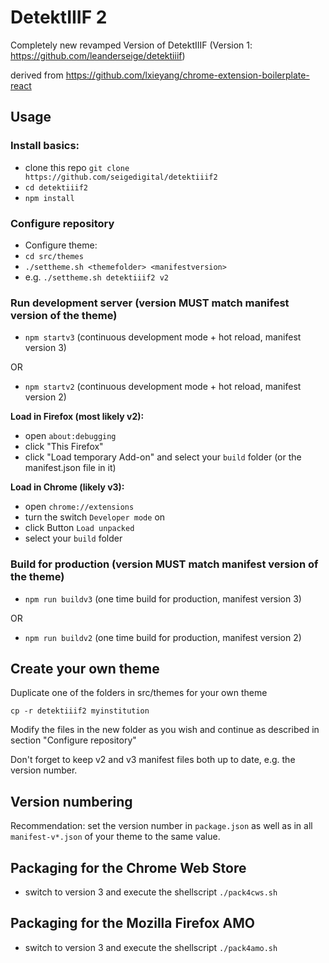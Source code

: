 # DetektIIIF 2

Completely new revamped Version of DetektIIIF (Version 1: https://github.com/leanderseige/detektiiif)

derived from https://github.com/lxieyang/chrome-extension-boilerplate-react


## Usage

### Install basics:
* clone this repo ```git clone https://github.com/seigedigital/detektiiif2```
* ```cd detektiiif2```
* ```npm install```

### Configure repository

* Configure theme:
* ```cd src/themes```
* ```./settheme.sh <themefolder> <manifestversion>```
* e.g. ```./settheme.sh detektiiif2 v2```

### Run development server (version MUST match manifest version of the theme)

* ```npm startv3``` (continuous development mode + hot reload, manifest version 3)

OR

* ```npm startv2``` (continuous development mode + hot reload, manifest version 2)

__Load in Firefox (most likely v2):__
* open `about:debugging`
* click "This Firefox"
* click "Load temporary Add-on" and select your `build` folder (or the manifest.json file in it)

__Load in Chrome (likely v3):__
* open `chrome://extensions`
* turn the switch `Developer mode` on
* click Button `Load unpacked`
* select your `build` folder


### Build for production (version MUST match manifest version of the theme)

* ```npm run buildv3``` (one time build for production, manifest version 3)

OR

* ```npm run buildv2``` (one time build for production, manifest version 2)


## Create your own theme

Duplicate one of the folders in src/themes for your own theme
```
cp -r detektiiif2 myinstitution
```
Modify the files in the new folder as you wish and continue as described in section "Configure repository"

Don't forget to keep v2 and v3 manifest files both up to date, e.g. the version number.

## Version numbering

Recommendation: set the version number in ```package.json``` as well as in all ```manifest-v*.json``` of your theme to the same value.

## Packaging for the Chrome Web Store

* switch to version 3 and execute the shellscript ```./pack4cws.sh```

## Packaging for the Mozilla Firefox AMO

* switch to version 3 and execute the shellscript ```./pack4amo.sh```
